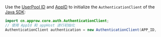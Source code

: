 Use the [UserPool ID](/guides/faqs/get-userpool-id-and-secret.md) and [AppID](/guides/faqs/get-app-id-and-secret.md) to initialize the `AuthenticationClient` of the [Java SDK](/reference-new/web/sdk-for-java/):

```java
import cn.approw.core.auth.AuthenticationClient;
// 使用 AppId 和 appHost 进行初始化
AuthenticationClient authentication = new AuthenticationClient(APP_ID, APP_HOST);
```
